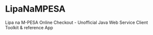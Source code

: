 # LipaNaMPESA
Lipa na M-PESA Online Checkout - Unofficial Java Web Service Client Toolkit &amp; reference App
